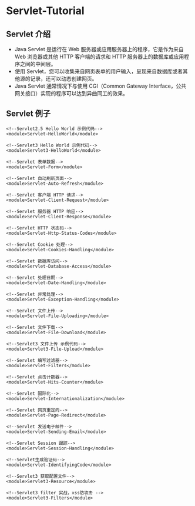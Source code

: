 # Servlet-Tutorial

## Servlet 介绍

* Java Servlet 是运行在 Web 服务器或应用服务器上的程序，它是作为来自 Web 浏览器或其他 HTTP 客户端的请求和 HTTP 服务器上的数据库或应用程序之间的中间层。
* 使用 Servlet，您可以收集来自网页表单的用户输入，呈现来自数据库或者其他源的记录，还可以动态创建网页。
* Java Servlet 通常情况下与使用 CGI（Common Gateway Interface，公共网关接口）实现的程序可以达到异曲同工的效果。


## Servlet 例子

```
<!--Servlet2.5 Hello World 示例代码-->
<module>Servlet-HelloWorld</module>

<!--Servlet3 Hello World 示例代码-->
<module>Servlet3-HelloWorld</module>

<!--Servlet 表单数据-->
<module>Servlet-Form</module>

<!--Servlet 自动刷新页面-->
<module>Servlet-Auto-Refresh</module>

<!--Servlet 客户端 HTTP 请求-->
<module>Servlet-Client-Request</module>

<!--Servlet 服务器 HTTP 响应-->
<module>Servlet-Client-Response</module>

<!--Servlet HTTP 状态码-->
<module>Servlet-Http-Status-Codes</module>

<!--Servlet Cookie 处理-->
<module>Servlet-Cookies-Handling</module>

<!--Servlet 数据库访问-->
<module>Servlet-Database-Access</module>

<!--Servlet 处理日期-->
<module>Servlet-Date-Handling</module>

<!--Servlet 异常处理-->
<module>Servlet-Exception-Handling</module>

<!--Servlet 文件上传-->
<module>Servlet-File-Uploading</module>

<!--Servlet 文件下载-->
<module>Servlet-File-Download</module>

<!--Servlet3 文件上传 示例代码-->
<module>Servlet3-File-Upload</module>

<!--Servlet 编写过滤器-->
<module>Servlet-Filters</module>

<!--Servlet 点击计数器-->
<module>Servlet-Hits-Counter</module>

<!--Servlet 国际化-->
<module>Servlet-Internationalization</module>

<!--Servlet 网页重定向-->
<module>Servlet-Page-Redirect</module>

<!--Servlet 发送电子邮件-->
<module>Servlet-Sending-Email</module>

<!--Servlet Session 跟踪-->
<module>Servlet-Session-Handling</module>

<!--Servlet生成验证码-->
<module>Servlet-IdentifyingCode</module>

<!--Servlet3 获取配置文件-->
<module>Servlet3-Resource</module>

<!--Servlet3 filter 实战，xss防攻击 -->
<module>Servlet3-Filters</module>

```



